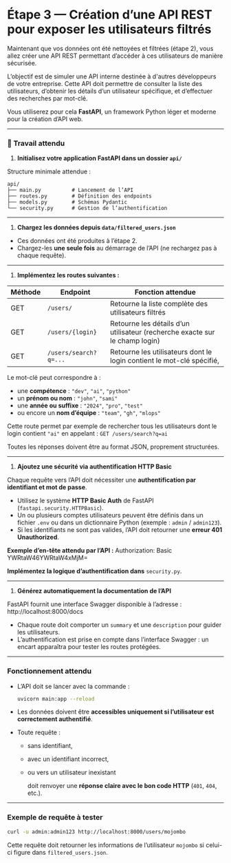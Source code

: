 # Étape 3 — Création d’une API REST pour exposer les utilisateurs filtrés

Maintenant que vos données ont été nettoyées et filtrées (étape 2), vous allez créer une API REST permettant d’accéder à ces utilisateurs de manière sécurisée.

L’objectif est de simuler une API interne destinée à d'autres développeurs de votre entreprise. Cette API doit permettre de consulter la liste des utilisateurs, d’obtenir les détails d’un utilisateur spécifique, et d’effectuer des recherches par mot-clé.

Vous utiliserez pour cela **FastAPI**, un framework Python léger et moderne pour la création d’API web.

---

### 🔧 Travail attendu

1. **Initialisez votre application FastAPI dans un dossier `api/`**

Structure minimale attendue :

```
api/
├── main.py          # Lancement de l’API
├── routes.py        # Définition des endpoints
├── models.py        # Schémas Pydantic
└── security.py      # Gestion de l’authentification
```

---

1. **Chargez les données depuis `data/filtered_users.json`**
- Ces données ont été produites à l’étape 2.
- Chargez-les **une seule fois** au démarrage de l’API (ne rechargez pas à chaque requête).

---

1. **Implémentez les routes suivantes :**

| Méthode | Endpoint | Fonction attendue |
| --- | --- | --- |
| GET | `/users/` | Retourne la liste complète des utilisateurs filtrés |
| GET | `/users/{login}` | Retourne les détails d’un utilisateur (recherche exacte sur le champ login) |
| GET | `/users/search?q=...` | Retourne les utilisateurs dont le login contient le mot-clé spécifié,  |

Le mot-clé peut correspondre à :

- une **compétence** : `"dev"`, `"ai"`, `"python"`
- un **prénom ou nom** : `"john"`, `"sami"`
- une **année ou suffixe** : `"2024"`, `"pro"`, `"test"`
- ou encore un **nom d’équipe** : `"team"`, `"gh"`, `"mlops"`

Cette route permet par exemple de rechercher tous les utilisateurs dont le login contient `"ai"` en appelant : `GET /users/search?q=ai`

Toutes les réponses doivent être au format JSON, proprement structurées.

---

1. **Ajoutez une sécurité via authentification HTTP Basic**

Chaque requête vers l’API doit nécessiter une **authentification par identifiant et mot de passe**.

- Utilisez le système **HTTP Basic Auth** de FastAPI (`fastapi.security.HTTPBasic`).
- Un ou plusieurs comptes utilisateurs peuvent être définis dans un fichier `.env` ou dans un dictionnaire Python (exemple : `admin` / `admin123`).
- Si les identifiants ne sont pas valides, l’API doit retourner une **erreur 401 Unauthorized**.

**Exemple d’en-tête attendu par l’API :** Authorization: Basic YWRtaW46YWRtaW4xMjM=

**Implémentez la logique d’authentification dans** `security.py`.

---

1. **Générez automatiquement la documentation de l’API**

FastAPI fournit une interface Swagger disponible à l’adresse : http://localhost:8000/docs

- Chaque route doit comporter un `summary` et une `description` pour guider les utilisateurs.
- L’authentification est prise en compte dans l’interface Swagger : un encart apparaîtra pour tester les routes protégées.

---

### Fonctionnement attendu

- L’API doit se lancer avec la commande :
    
    ```bash
    uvicorn main:app --reload
    ```
    
- Les données doivent être **accessibles uniquement si l’utilisateur est correctement authentifié**.
- Toute requête :
    - sans identifiant,
    - avec un identifiant incorrect,
    - ou vers un utilisateur inexistant
        
        doit renvoyer une **réponse claire avec le bon code HTTP** (`401`, `404`, etc.).
        

---

### Exemple de requête à tester

```bash
curl -u admin:admin123 http://localhost:8000/users/mojombo
```

Cette requête doit retourner les informations de l’utilisateur `mojombo` si celui-ci figure dans `filtered_users.json`.